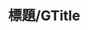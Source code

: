 <script setup>
import {ref , onMounted , computed  } from 'vue';
import demo from './demo.vue'

const source = ref(null);
const sourceComputed = computed(()=>{
    return ` 
\`\`\` javascript 
${source.value}  
\`\`\`
`;
})

onMounted(async() => {
    source.value = (await import(`./demo.vue?raw`)).default;
    // console.log(source.value)
})
</script>

<demo />


<!-- 正文开始 -->

# 標題/GTitle 
<v-md-editor v-model="sourceComputed" mode="preview" />